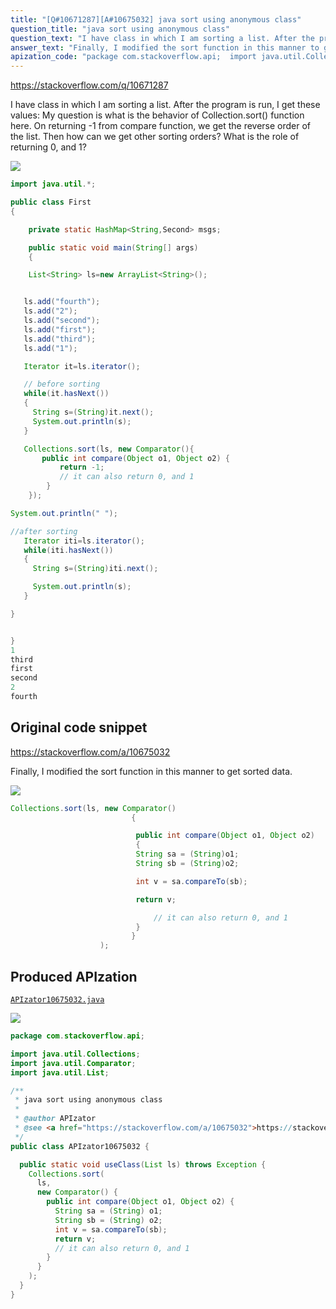 ```yaml
---
title: "[Q#10671287][A#10675032] java sort using anonymous class"
question_title: "java sort using anonymous class"
question_text: "I have class in which I am sorting a list. After the program is run, I get these values: My question is what is the behavior of Collection.sort() function here. On returning -1 from compare function, we get the reverse order of the list. Then how can we get other sorting orders? What is the role of returning 0, and 1?"
answer_text: "Finally, I modified the sort function in this manner to get sorted data."
apization_code: "package com.stackoverflow.api;  import java.util.Collections; import java.util.Comparator; import java.util.List;  /**  * java sort using anonymous class  *  * @author APIzator  * @see <a href=\"https://stackoverflow.com/a/10675032\">https://stackoverflow.com/a/10675032</a>  */ public class APIzator10675032 {    public static void useClass(List ls) throws Exception {     Collections.sort(       ls,       new Comparator() {         public int compare(Object o1, Object o2) {           String sa = (String) o1;           String sb = (String) o2;           int v = sa.compareTo(sb);           return v;           // it can also return 0, and 1         }       }     );   } }"
---
```


https://stackoverflow.com/q/10671287

I have class in which I am sorting a list.
After the program is run, I get these values:
My question is what is the behavior of Collection.sort() function here. On returning -1 from compare function, we get the reverse order of the list. Then how can we get other sorting orders? What is the role of returning 0, and 1?


<div class="code-logo"><img src="/stackoverflow.png" /></div>

```java
import java.util.*;

public class First 
{

    private static HashMap<String,Second> msgs;

    public static void main(String[] args) 
    {           

    List<String> ls=new ArrayList<String>();


   ls.add("fourth");
   ls.add("2");
   ls.add("second");
   ls.add("first");
   ls.add("third");
   ls.add("1");

   Iterator it=ls.iterator();

   // before sorting
   while(it.hasNext())
   {
     String s=(String)it.next();
     System.out.println(s);
   }

   Collections.sort(ls, new Comparator(){
       public int compare(Object o1, Object o2) {
           return -1;
           // it can also return 0, and 1
        }
    });

System.out.println(" ");

//after sorting
   Iterator iti=ls.iterator();
   while(iti.hasNext())
   {
     String s=(String)iti.next();

     System.out.println(s);
   }

}


}
1    
third
first
second
2
fourth
```


## Original code snippet

https://stackoverflow.com/a/10675032

Finally, I modified the sort function in this manner to get sorted data.

<div class="code-logo"><img src="/stackoverflow.png" /></div>

```java
Collections.sort(ls, new Comparator() 
                           {

                            public int compare(Object o1, Object o2) 
                            {
                            String sa = (String)o1;
                            String sb = (String)o2;

                            int v = sa.compareTo(sb);

                            return v;           

                                // it can also return 0, and 1
                            }
                           }    
                    );
```

## Produced APIzation

[`APIzator10675032.java`](https://github.com/blind-papers/apization-temp-data/raw/main/search/APIzator10675032.java)

<div class="code-logo"><img src="/apizator.png" /></div>

```java
package com.stackoverflow.api;

import java.util.Collections;
import java.util.Comparator;
import java.util.List;

/**
 * java sort using anonymous class
 *
 * @author APIzator
 * @see <a href="https://stackoverflow.com/a/10675032">https://stackoverflow.com/a/10675032</a>
 */
public class APIzator10675032 {

  public static void useClass(List ls) throws Exception {
    Collections.sort(
      ls,
      new Comparator() {
        public int compare(Object o1, Object o2) {
          String sa = (String) o1;
          String sb = (String) o2;
          int v = sa.compareTo(sb);
          return v;
          // it can also return 0, and 1
        }
      }
    );
  }
}

```